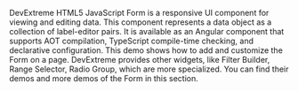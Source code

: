 DevExtreme HTML5 JavaScript Form is a responsive UI component for viewing and editing data. This component represents a data object as a collection of label-editor pairs. It is available as an Angular component that supports AOT compilation, TypeScript compile-time checking, and declarative configuration. This demo shows how to add and customize the Form on a page. DevExtreme provides other widgets, like Filter Builder, Range Selector, Radio Group, which are more specialized. You can find their demos and more demos of the Form in this section.